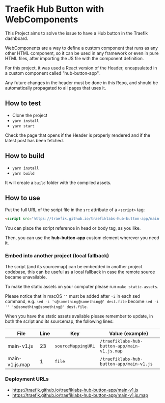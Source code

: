 # Traefik Hub Button with WebComponents

This Project aims to solve the issue to have a Hub button in the Traefik dashboard.

WebComponents are a way to define a custom component that runs as any other HTML component, so it can be used in any framework or even in pure HTML files, after importing the JS file with the component definition.

For this project, it was used a React version of the Header, encapsulated in a custom component called "hub-button-app".

Any future changes in the header must be done in this Repo, and should be automatically propagated to all pages that uses it.

## How to test

- Clone the project
- `yarn install`
- `yarn start`

Check the page that opens if the Header is properly rendered and if the latest post has been fetched.

## How to build

- `yarn install`
- `yarn build`

It will create a `build` folder with the compiled assets.

## How to use

Put the full URL of the script file in the `src` attribute of a `<script>` tag:

```html
<script src="https://traefik.github.io/traefiklabs-hub-button-app/main-v1.js"></script>
```

You can place the script reference in head or body tag, as you like.

Then, you can use the **hub-button-app** custom element wherever you need it.

### Embed into another project (local fallback)

The script (and its sourcemap) can be embedded in another project codebase, this can be useful as a local fallback in
case the remote source became unavailable.

To make the static assets on your computer please run `make static-assets`.

Please notice that in macOS `''` must be added after `-i` in each sed command, e.g.
`sed -i 's@something@something@' dest.file` become `sed -i '' 's@something@something@' dest.file`.

When you have the static assets available please remember to update, in both the script and its sourcemap, the following
lines:

| File | Line | Key | Value (example) |
| - | - | - | - |
| main-v1.js | 23 | `sourceMappingURL` | `/traefiklabs-hub-button-app/main-v1.js.map` |
| main-v1.js.map | 1 | `file` | `/traefiklabs-hub-button-app/main-v1.js` |

### Deployment URLs

- https://traefik.github.io/traefiklabs-hub-button-app/main-v1.js
- https://traefik.github.io/traefiklabs-hub-button-app/main-v1.js.map
